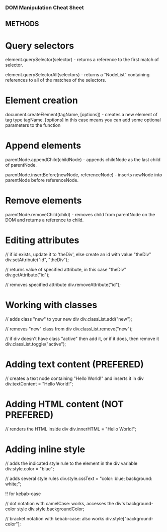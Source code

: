 ### DOM Manipulation Cheat Sheet

## METHODS

# Query selectors
element.querySelector(selector) - returns a reference to the first match of selector.

element.querySelectorAll(selectors) - returns a “NodeList” containing references to all of the matches of the selectors.

# Element creation
document.createElement(tagName, [options]) - creates a new element of tag type tagName. [options] in this case means you can add some optional parameters to the function

# Append elements
parentNode.appendChild(childNode) - appends childNode as the last child of parentNode.

parentNode.insertBefore(newNode, referenceNode) - inserts newNode into parentNode before referenceNode.

# Remove elements
parentNode.removeChild(child) - removes child from parentNode on the DOM and returns a reference to child.

# Editing attributes
// if id exists, update it to 'theDiv', else create an id with value "theDiv"
div.setAttribute("id", "theDiv");

// returns value of specified attribute, in this case "theDiv"
div.getAttribute("id");

// removes specified attribute
div.removeAttribute("id");

# Working with classes
// adds class "new" to your new div
div.classList.add("new");

// removes "new" class from div
div.classList.remove("new");

// if div doesn't have class "active" then add it, or if it does, then remove it
div.classList.toggle("active");

# Adding text content (PREFERED)
// creates a text node containing "Hello World!" and inserts it in div
div.textContent = "Hello World!";

# Adding HTML content (NOT PREFERED)
// renders the HTML inside div
div.innerHTML = "<span>Hello World!</span>";

# Adding inline style

// adds the indicated style rule to the element in the div variable
div.style.color = "blue";

// adds several style rules
div.style.cssText = "color: blue; background: white;";


!! for kebab-case 

// dot notation with camelCase: works, accesses the div's background-color style
div.style.backgroundColor;

// bracket notation with kebab-case: also works
div.style["background-color"];